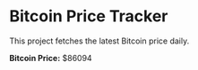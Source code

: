 # Bitcoin Price Tracker

This project fetches the latest Bitcoin price daily.

**Bitcoin Price:** $86094
